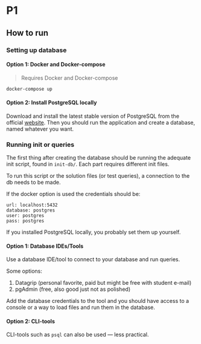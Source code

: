 # P1

## How to run

### Setting up database

#### Option 1: Docker and Docker-compose

> Requires Docker and Docker-compose

```bash
docker-compose up
```

#### Option 2: Install PostgreSQL locally

Download and install the latest stable version of PostgreSQL from the official [website](https://www.postgresql.org/download/).
Then you should run the application and create a database, named whatever you want. 

### Running init or queries

The first thing after creating the database should be running the adequate init script, found in `init-db/`. Each part requires different init files.

To run this script or the solution files (or test queries), a connection to the db needs to be made.

If the docker option is used the credentials should be:

```
url: localhost:5432
database: postgres
user: postgres
pass: postgres
```

If you installed PostgreSQL locally, you probably set them up yourself.

#### Option 1: Database IDEs/Tools

Use a database IDE/tool to connect to your database and run queries.

Some options: 
1. Datagrip (personal favorite, paid but might be free with student e-mail)
2. pgAdmin (free, also good just not as polished)

Add the database credentials to the tool and you should have access to a console or a way to load files and run them in the database.

#### Option 2: CLI-tools

CLI-tools such as `psql` can also be used — less practical.
